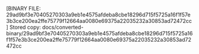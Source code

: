 [BINARY FILE: 29ad9bf3e70405270303a9eb1e4575afdeba8cbe18296d715f5725a16f1f57e3b3ce200ea2ffe75779f12664aa0080e69375a22035232a30853ad72472cc]
Stored copy: docs/converted-binary/29ad9bf3e70405270303a9eb1e4575afdeba8cbe18296d715f5725a16f1f57e3b3ce200ea2ffe75779f12664aa0080e69375a22035232a30853ad72472cc

